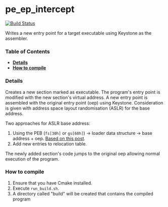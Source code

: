# pe_ep_intercept
[![Build Status](https://travis-ci.org/Gavxn/pe_ep_intercept.svg?branch=travis-ci)](https://travis-ci.org/Gavxn/pe_ep_intercept)

Writes a new entry point for a target executable using Keystone as the assembler.

### Table of Contents
* **[Details](#Details)**
* **[How to compile](#How-to-compile)**

### Details

Creates a new section marked as executable. The program's entry point is modified with the new section's virtual address. A new entry point is assembled
with the original entry point (oep) using Keystone. Consideration is given with address space layout randomisation (ASLR) for the base address.

Two approaches for ASLR base address:
1. Using the PEB (`fs[30h]` or `gs[60h]`) -> loader data structure -> base address + oep. [Based on this post][1].
2. Add new entries to relocation table.

The newly added section's code jumps to the original oep allowing normal execution of the program.

### How to compile

1. Ensure that you have Cmake installed.
2. Execute `run_build.sh`.
3. A directory called "build" will be created that contains the compiled program

[1]: https://illicitcoding.wordpress.com/2013/02/05/getting-the-base-address-of-a-dllexe-w-aslr-enabled/
